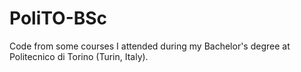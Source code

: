 # PoliTO-BSc
Code from some courses I attended during my Bachelor's degree at Politecnico di Torino (Turin, Italy).